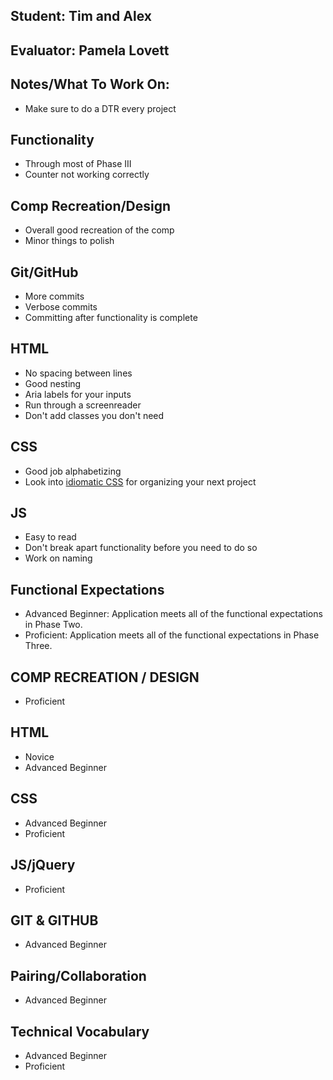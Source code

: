 ## Student: Tim and Alex
## Evaluator: Pamela Lovett
## Notes/What To Work On:

- Make sure to do a DTR every project

## Functionality

- Through most of Phase III
- Counter not working correctly

## Comp Recreation/Design

- Overall good recreation of the comp
- Minor things to polish

## Git/GitHub
- More commits
- Verbose commits
- Committing after functionality is complete

## HTML
- No spacing between lines
- Good nesting
- Aria labels for your inputs
- Run through a screenreader
- Don't add classes you don't need

## CSS
- Good job alphabetizing
- Look into [idiomatic CSS](https://github.com/necolas/idiomatic-css) for organizing your next project

## JS
- Easy to read
- Don't break apart functionality before you need to do so
- Work on naming

## Functional Expectations

* Advanced Beginner: Application meets all of the functional expectations in Phase Two.
* Proficient: Application meets all of the functional expectations in Phase Three.

## COMP RECREATION / DESIGN

* Proficient  

## HTML

* Novice  
* Advanced Beginner   

## CSS

* Advanced Beginner  
* Proficient  
 
## JS/jQuery

* Proficient  

## GIT & GITHUB

* Advanced Beginner    

## Pairing/Collaboration

* Advanced Beginner

## Technical Vocabulary

* Advanced Beginner
* Proficient
